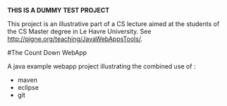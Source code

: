 **THIS IS A DUMMY TEST PROJECT**

This project is an illustrative part of a CS lecture aimed at the students of the CS Master degree in Le Havre University. See http://pigne.org/teaching/JavaWebAppsTools/.

#The Count Down WebApp

A java example webapp project illustrating the combined use of : 

- maven
- eclipse
- git


